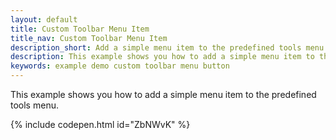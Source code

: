 ```yaml
---
layout: default
title: Custom Toolbar Menu Item
title_nav: Custom Toolbar Menu Item
description_short: Add a simple menu item to the predefined tools menu.
description: This example shows you how to add a simple menu item to the predefined tools menu.
keywords: example demo custom toolbar menu button
---
```


This example shows you how to add a simple menu item to the predefined tools menu.

{% include codepen.html id="ZbNWvK" %}
